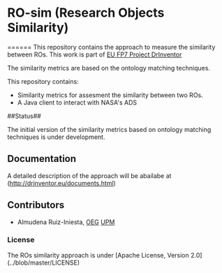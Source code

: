 # RO-sim  (Research Objects Similarity) #
======
This repository contains the approach to measure the similarity between ROs. This work is part of [EU FP7 Project DrInventor](http://drinventor.eu/)

The similarity metrics are based on the ontology matching techniques.

This repository contains:
* Similarity metrics for assesment the similarity between two ROs.
* A Java client to interact with NASA's ADS

##Status##

The initial version of the similarity metrics based on ontology matching techniques is under development.

## Documentation

A detailed description of the approach will be abailabe at (http://drinventor.eu/documents.html)

## Contributors ##

* Almudena Ruiz-Iniesta, [OEG](http://www.oeg-upm.net/) [UPM](http://www.upm.es)

### License ###

The ROs similarity approach is under [Apache License, Version 2.0] (../blob/master/LICENSE)


